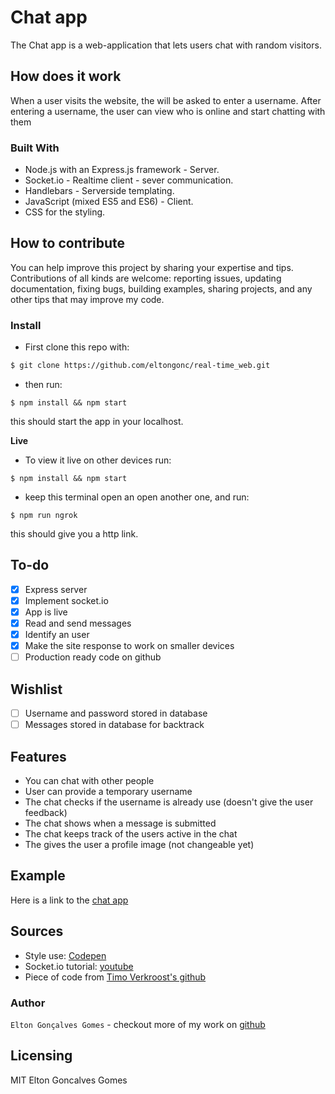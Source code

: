 # Chat app
The Chat app is a web-application that lets users chat with random visitors.

## How does it work
When a user visits the website, the will be asked to enter a username. After entering a username, the user can view who is online and start chatting with them

### Built With
- Node.js with an Express.js framework - Server.
- Socket.io - Realtime client - sever communication.
- Handlebars - Serverside templating.
- JavaScript (mixed ES5 and ES6) - Client.
- CSS for the styling.

## How to contribute
You can help improve this project by sharing your expertise and tips. Contributions of all kinds are welcome: reporting issues, updating documentation, fixing bugs, building examples, sharing projects, and any other tips that may improve my code.

### Install
- First clone this repo with:
```txt
$ git clone https://github.com/eltongonc/real-time_web.git
```

- then run:
```
$ npm install && npm start
```
this should start the app in your localhost.

**Live**

- To view it live on other devices run:
```
$ npm install && npm start
```
- keep this terminal open an open another one, and run:
```
$ npm run ngrok
```
this should give you a http link.

## To-do
- [x] Express server
- [x] Implement socket.io
- [x] App is live
- [x] Read and send messages
- [x] Identify an user
- [x] Make the site response to work on smaller devices
- [ ] Production ready code on github

## Wishlist
- [ ] Username and password stored in database
- [ ] Messages stored in database for backtrack

## Features
- You can chat with other people
- User can provide a temporary username
- The chat checks if the username is already use (doesn't give the user feedback)
- The chat shows when a message is submitted
- The chat keeps track of the users active in the chat
- The gives the user a profile image (not changeable yet)

## Example
Here is a link to the [chat app](http://real-time-web.herokuapp.com/)

## Sources
- Style use: [Codepen](http://codepen.io/Momciloo/pen/bEdbxY?editors=1100)
- Socket.io tutorial: [youtube](https://www.youtube.com/watch?v=tHbCkikFfDE&t=10s)
- Piece of code from [Timo Verkroost's github](https://github.com/TimoVerkroost/minor-real-time-web/blob/master/public/javascripts/main.js#L33)

### Author
`Elton Gonçalves Gomes` - checkout more of my work on [github](github.com/eltongonc)

## Licensing
MIT Elton Goncalves Gomes
